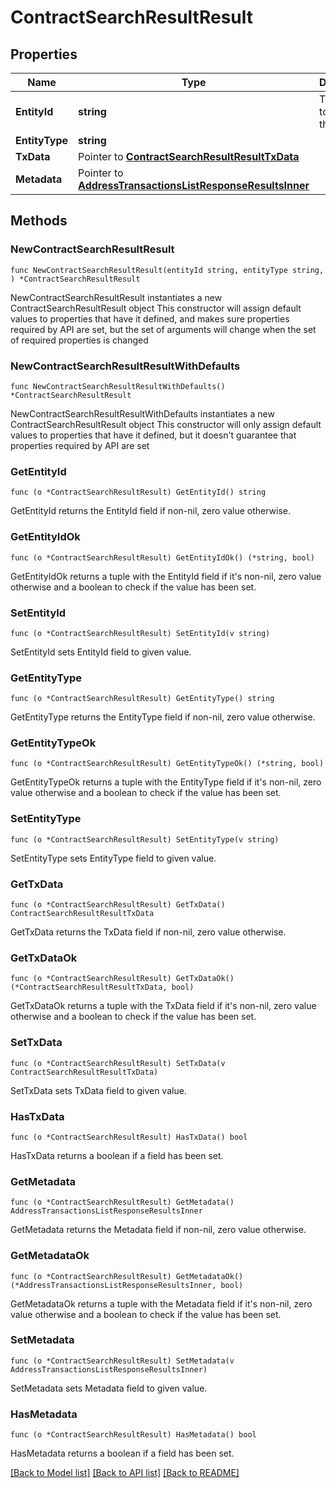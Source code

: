 # ContractSearchResultResult

## Properties

Name | Type | Description | Notes
------------ | ------------- | ------------- | -------------
**EntityId** | **string** | The id used to search this query. | 
**EntityType** | **string** |  | 
**TxData** | Pointer to [**ContractSearchResultResultTxData**](ContractSearchResultResultTxData.md) |  | [optional] 
**Metadata** | Pointer to [**AddressTransactionsListResponseResultsInner**](AddressTransactionsListResponseResultsInner.md) |  | [optional] 

## Methods

### NewContractSearchResultResult

`func NewContractSearchResultResult(entityId string, entityType string, ) *ContractSearchResultResult`

NewContractSearchResultResult instantiates a new ContractSearchResultResult object
This constructor will assign default values to properties that have it defined,
and makes sure properties required by API are set, but the set of arguments
will change when the set of required properties is changed

### NewContractSearchResultResultWithDefaults

`func NewContractSearchResultResultWithDefaults() *ContractSearchResultResult`

NewContractSearchResultResultWithDefaults instantiates a new ContractSearchResultResult object
This constructor will only assign default values to properties that have it defined,
but it doesn't guarantee that properties required by API are set

### GetEntityId

`func (o *ContractSearchResultResult) GetEntityId() string`

GetEntityId returns the EntityId field if non-nil, zero value otherwise.

### GetEntityIdOk

`func (o *ContractSearchResultResult) GetEntityIdOk() (*string, bool)`

GetEntityIdOk returns a tuple with the EntityId field if it's non-nil, zero value otherwise
and a boolean to check if the value has been set.

### SetEntityId

`func (o *ContractSearchResultResult) SetEntityId(v string)`

SetEntityId sets EntityId field to given value.


### GetEntityType

`func (o *ContractSearchResultResult) GetEntityType() string`

GetEntityType returns the EntityType field if non-nil, zero value otherwise.

### GetEntityTypeOk

`func (o *ContractSearchResultResult) GetEntityTypeOk() (*string, bool)`

GetEntityTypeOk returns a tuple with the EntityType field if it's non-nil, zero value otherwise
and a boolean to check if the value has been set.

### SetEntityType

`func (o *ContractSearchResultResult) SetEntityType(v string)`

SetEntityType sets EntityType field to given value.


### GetTxData

`func (o *ContractSearchResultResult) GetTxData() ContractSearchResultResultTxData`

GetTxData returns the TxData field if non-nil, zero value otherwise.

### GetTxDataOk

`func (o *ContractSearchResultResult) GetTxDataOk() (*ContractSearchResultResultTxData, bool)`

GetTxDataOk returns a tuple with the TxData field if it's non-nil, zero value otherwise
and a boolean to check if the value has been set.

### SetTxData

`func (o *ContractSearchResultResult) SetTxData(v ContractSearchResultResultTxData)`

SetTxData sets TxData field to given value.

### HasTxData

`func (o *ContractSearchResultResult) HasTxData() bool`

HasTxData returns a boolean if a field has been set.

### GetMetadata

`func (o *ContractSearchResultResult) GetMetadata() AddressTransactionsListResponseResultsInner`

GetMetadata returns the Metadata field if non-nil, zero value otherwise.

### GetMetadataOk

`func (o *ContractSearchResultResult) GetMetadataOk() (*AddressTransactionsListResponseResultsInner, bool)`

GetMetadataOk returns a tuple with the Metadata field if it's non-nil, zero value otherwise
and a boolean to check if the value has been set.

### SetMetadata

`func (o *ContractSearchResultResult) SetMetadata(v AddressTransactionsListResponseResultsInner)`

SetMetadata sets Metadata field to given value.

### HasMetadata

`func (o *ContractSearchResultResult) HasMetadata() bool`

HasMetadata returns a boolean if a field has been set.


[[Back to Model list]](../README.md#documentation-for-models) [[Back to API list]](../README.md#documentation-for-api-endpoints) [[Back to README]](../README.md)


